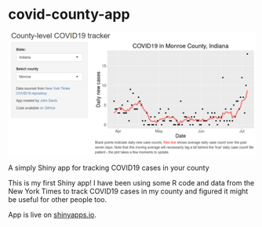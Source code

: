 # covid-county-app

<center><img src="header.png" width="600" ></center>

A simply Shiny app for tracking COVID19 cases in your county

This is my first Shiny app! I have been using some R code and data from the New York Times to track COVID19 cases in my county and figured it might be useful for other people too.  

App is live on [shinyapps.io](https://johnjdavisiv.shinyapps.io/COVID19_county_tracker/).

